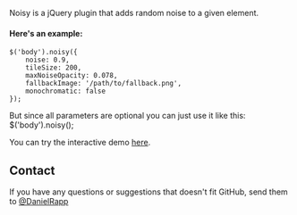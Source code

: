Noisy is a jQuery plugin that adds random noise to a given element.

#### Here's an example:
    $('body').noisy({
        noise: 0.9, 
        tileSize: 200, 
        maxNoiseOpacity: 0.078,
        fallbackImage: '/path/to/fallback.png',
        monochromatic: false
    });

But since all parameters are optional you can just use it like this:
    $('body').noisy();

You can try the interactive demo [here](http://rappdaniel.com/other/noisy-sample/).

Contact
----
If you have any questions or suggestions that doesn't fit GitHub, send them to [@DanielRapp](http://twitter.com/DanielRapp)